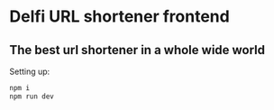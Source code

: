 # Delfi URL shortener frontend

## The best url shortener in a whole wide world

Setting up:
```bash
npm i
npm run dev
```
